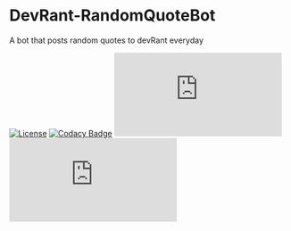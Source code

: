# DevRant-RandomQuoteBot

A bot that posts random quotes to devRant everyday

[![License](https://img.shields.io/github/license/mashape/apistatus.svg)](https://github.com/Skayo/DevRant-RandomQuoteBot/blob/master/LICENSE.md)
[![Codacy Badge](https://api.codacy.com/project/badge/Grade/69e93d37f12643ccba15a2104ba4e562)](https://www.codacy.com/app/Skayo/DevRant-RandomQuoteBot?utm_source=github.com&amp;utm_medium=referral&amp;utm_content=Skayo/DevRant-RandomQuoteBot&amp;utm_campaign=Badge_Grade)
[![Quotes](http://skayo.2ix.de/Shields/bot.php?type=quotes)](https://www.devrant.io/users/RandomQuote)
[![Score](http://skayo.2ix.de/Shields/bot.php?type=score)](https://www.devrant.io/users/RandomQuote)
